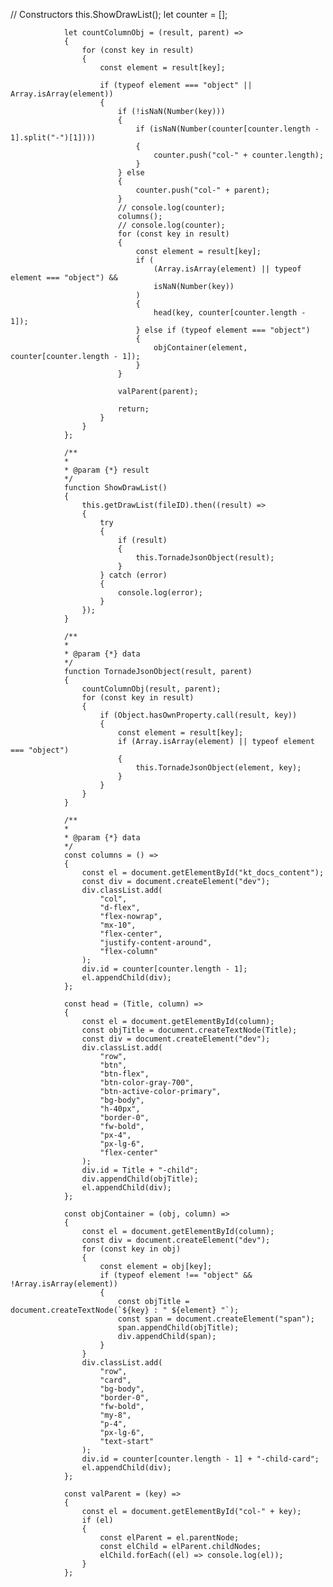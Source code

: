 // Constructors
				this.ShowDrawList();
				let counter = [];

				let countColumnObj = (result, parent) =>
				{
					for (const key in result)
					{
						const element = result[key];

						if (typeof element === "object" || Array.isArray(element))
						{
							if (!isNaN(Number(key)))
							{
								if (isNaN(Number(counter[counter.length - 1].split("-")[1])))
								{
									counter.push("col-" + counter.length);
								}
							} else
							{
								counter.push("col-" + parent);
							}
							// console.log(counter);
							columns();
							// console.log(counter);
							for (const key in result)
							{
								const element = result[key];
								if (
									(Array.isArray(element) || typeof element === "object") &&
									isNaN(Number(key))
								)
								{
									head(key, counter[counter.length - 1]);
								} else if (typeof element === "object")
								{
									objContainer(element, counter[counter.length - 1]);
								}
							}

							valParent(parent);

							return;
						}
					}
				};

				/**
				*
				* @param {*} result
				*/
				function ShowDrawList()
				{
					this.getDrawList(fileID).then((result) =>
					{
						try
						{
							if (result)
							{
								this.TornadeJsonObject(result);
							}
						} catch (error)
						{
							console.log(error);
						}
					});
				}

				/**
				*
				* @param {*} data
				*/
				function TornadeJsonObject(result, parent)
				{
					countColumnObj(result, parent);
					for (const key in result)
					{
						if (Object.hasOwnProperty.call(result, key))
						{
							const element = result[key];
							if (Array.isArray(element) || typeof element === "object")
							{
								this.TornadeJsonObject(element, key);
							}
						}
					}
				}

				/**
				*
				* @param {*} data
				*/
				const columns = () =>
				{
					const el = document.getElementById("kt_docs_content");
					const div = document.createElement("dev");
					div.classList.add(
						"col",
						"d-flex",
						"flex-nowrap",
						"mx-10",
						"flex-center",
						"justify-content-around",
						"flex-column"
					);
					div.id = counter[counter.length - 1];
					el.appendChild(div);
				};

				const head = (Title, column) =>
				{
					const el = document.getElementById(column);
					const objTitle = document.createTextNode(Title);
					const div = document.createElement("dev");
					div.classList.add(
						"row",
						"btn",
						"btn-flex",
						"btn-color-gray-700",
						"btn-active-color-primary",
						"bg-body",
						"h-40px",
						"border-0",
						"fw-bold",
						"px-4",
						"px-lg-6",
						"flex-center"
					);
					div.id = Title + "-child";
					div.appendChild(objTitle);
					el.appendChild(div);
				};

				const objContainer = (obj, column) =>
				{
					const el = document.getElementById(column);
					const div = document.createElement("dev");
					for (const key in obj)
					{
						const element = obj[key];
						if (typeof element !== "object" && !Array.isArray(element))
						{
							const objTitle = document.createTextNode(`${key} : " ${element} "`);
							const span = document.createElement("span");
							span.appendChild(objTitle);
							div.appendChild(span);
						}
					}
					div.classList.add(
						"row",
						"card",
						"bg-body",
						"border-0",
						"fw-bold",
						"my-8",
						"p-4",
						"px-lg-6",
						"text-start"
					);
					div.id = counter[counter.length - 1] + "-child-card";
					el.appendChild(div);
				};

				const valParent = (key) =>
				{
					const el = document.getElementById("col-" + key);
					if (el)
					{
						const elParent = el.parentNode;
						const elChild = elParent.childNodes;
						elChild.forEach((el) => console.log(el));
					}
				};
